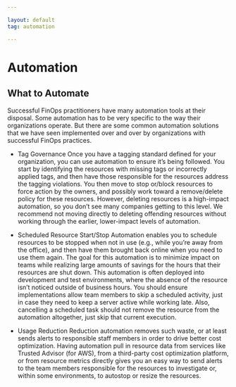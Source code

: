 ```yaml
---

layout: default
tag: automation

---
```


# Automation

## What to Automate

Successful FinOps practitioners have many automation tools at their disposal. Some automation has to be very specific to the way their organizations operate. But there are some common automation solutions that we have seen implemented over and over by organizations with successful FinOps practices.

- Tag Governance
Once you have a tagging standard defined for your organization, you can use automation to ensure it’s being followed. You start by identifying the resources with missing tags or incorrectly applied tags, and then have those responsible for the resources address the tagging violations. You then move to stop or/block resources to force action by the owners, and possibly work toward a remove/delete policy for these resources. However, deleting resources is a high-impact automation, so you don’t see many companies getting to this level. We recommend not moving directly to deleting offending resources without working through the earlier, lower-impact levels of automation.

- Scheduled Resource Start/Stop 
Automation enables you to schedule resources to be stopped when not in use (e.g., while you’re away from the office), and then have them brought back online when you need to use them again. The goal for this automation is to minimize impact on teams while realizing large amounts of savings for the hours that their resources are shut down. This automation is often deployed into development and test environments, where the absence of the resource isn’t noticed outside of business hours. You should ensure implementations allow team members to skip a scheduled activity, just in case they need to keep a server active while working late. Also, cancelling a scheduled task should not remove the resource from the automation altogether, just skip that current execution.

- Usage Reduction 
Reduction automation removes such waste, or at least sends alerts to responsible staff members in order to drive better cost optimization. Having automation pull in resource data from services like Trusted Advisor (for AWS), from a third-party cost optimization platform, or from resource metrics directly gives you an easy way to send alerts to the team members responsible for the resources to investigate or, within some environments, to autostop or resize the resources.
